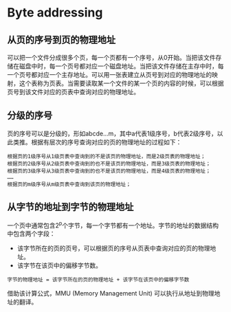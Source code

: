# Byte addressing

## 从页的序号到页的物理地址

可以把一个文件分成很多个页，每一个页都有一个序号，从0开始。当把该文件存储在磁盘中时，每一个页号都对应一个磁盘地址。当把该文件存储在主存中时，每一个页号都对应一个主存地址。可以用一张表建立从页号到对应的物理地址的映射，这个表称为页表。当需要读取某一个文件的某一个页的内容的时候，可以根据页号到该文件对应的页表中查询对应的物理地址。

## 分级的序号

页的序号可以是分级的，形如abcde...m，其中a代表1级序号，b代表2级序号，以此类推。根据有层次的序号查询对应的页的物理地址的过程如下：

```
根据页的1级序号从1级页表中查询到的不是该页的物理地址，而是2级页表的物理地址；
根据页的2级序号从2级页表中查询到的也不是该页的物理地址，而是3级页表的物理地址；
根据页的3级序号从3级页表中查询到的也不是该页的物理地址，而是4级页表的物理地址；
……
根据页的m级序号从m级页表中查询到该页的物理地址；
```

## 从字节的地址到字节的物理地址

一个页中通常包含2<sup>p</sup>个字节，每一个字节都有一个地址。字节的地址的数据结构中包含两个字段：
- 该字节所在的页的页号，可以根据页的序号从页表中查询对应的页的物理地址。
- 该字节在该页中的偏移字节数。

```
字节的物理地址 = 该字节所在的页的物理地址 + 该字节在该页中的偏移字节数
```

借助该计算公式，MMU (Memory Management Unit) 可以执行从地址到物理地址的翻译。
